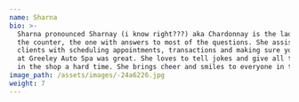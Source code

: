 ```yaml
---
name: Sharna
bio: >-
  Sharna pronounced Sharnay (i know right???) aka Chardonnay is the lady behind
  the counter, the one with answers to most of the questions. She assists all
  clients with scheduling appointments, transactions and making sure your visit
  at Greeley Auto Spa was great. She loves to tell jokes and give all the guys
  in the shop a hard time. She brings cheer and smiles to everyone in the shop.
image_path: /assets/images/-24a6226.jpg
weight: 7
---
```



